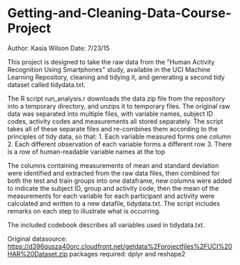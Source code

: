 # Getting-and-Cleaning-Data-Course-Project

Author:  Kasia Wilson     Date: 7/23/15

This project is designed to take the raw data from the "Human Activity Recognition Using Smartphones" study, available in the UCI Machine Learning Repository, cleaning and tidying it, and generating a second tidy dataset called tidydata.txt.  

The R script run_analysis.r downloads the data zip file from the repository into a temporary directory, and unzips it to temporary files.  The original raw data was separated into multiple files, with variable names, subject ID codes, activity codes and measurements all stored separately.  The script takes all of these separate files and re-combines them according to the principles of tidy data, so that:
      1.  Each variable measured forms one column
      2.  Each different observation of each variable forms a different row
      3.  There is a row of human-readable variable names at the top
      
The columns containing measurements of mean and standard deviation were identified and extracted from the raw data files, then combined for both the test and train groups into one dataframe, new columns were added to indicate the subject ID, group and activity code, then the mean of the measurements for each variable for each participant and activity were calculated and written to a new datafile, tidydata.txt.  The script includes remarks on each step to illustrate what is occurring.
  
  The included codebook describes all variables used in tidydata.txt.
  
  Original datasource:  https://d396qusza40orc.cloudfront.net/getdata%2Fprojectfiles%2FUCI%20HAR%20Dataset.zip
  packages required:  dplyr and reshape2
  
